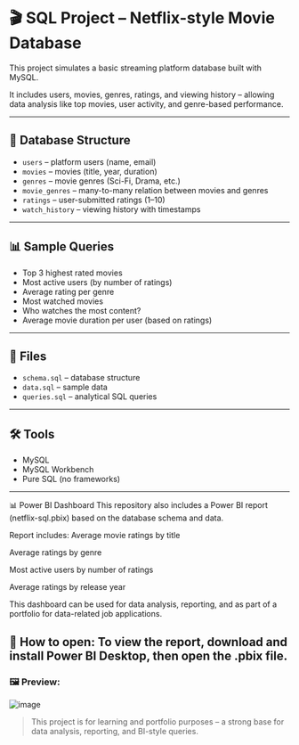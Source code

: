 # 🎬 SQL Project – Netflix-style Movie Database

This project simulates a basic streaming platform database built with MySQL.

It includes users, movies, genres, ratings, and viewing history – allowing data analysis like top movies, user activity, and genre-based performance.

---

## 🧱 Database Structure

- `users` – platform users (name, email)
- `movies` – movies (title, year, duration)
- `genres` – movie genres (Sci-Fi, Drama, etc.)
- `movie_genres` – many-to-many relation between movies and genres
- `ratings` – user-submitted ratings (1–10)
- `watch_history` – viewing history with timestamps

---

## 📊 Sample Queries

- Top 3 highest rated movies
- Most active users (by number of ratings)
- Average rating per genre
- Most watched movies
- Who watches the most content?
- Average movie duration per user (based on ratings)

---

## 📁 Files

- `schema.sql` – database structure
- `data.sql` – sample data
- `queries.sql` – analytical SQL queries

---

## 🛠️ Tools

- MySQL
- MySQL Workbench
- Pure SQL (no frameworks)

---
📊 Power BI Dashboard
This repository also includes a Power BI report (netflix-sql.pbix) based on the database schema and data.

Report includes:
Average movie ratings by title

Average ratings by genre

Most active users by number of ratings

Average ratings by release year

This dashboard can be used for data analysis, reporting, and as part of a portfolio for data-related job applications.

🔧 How to open:
To view the report, download and install Power BI Desktop, then open the .pbix file.
---
### 🖼️ Preview:
![image](https://github.com/user-attachments/assets/b2b88ef1-8909-4535-af1a-d50d73b47a9f)


> This project is for learning and portfolio purposes – a strong base for data analysis, reporting, and BI-style queries.

